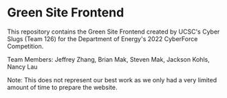 # Green Site Frontend

This repository contains the Green Site Frontend created by UCSC's Cyber Slugs (Team 126) for the Department of Energy's 2022 CyberForce Competition.

Team Members: Jeffrey Zhang, Brian Mak, Steven Mak, Jackson Kohls, Nancy Lau

Note: This does not represent our best work as we only had a very limited amount of time to prepare the website.
